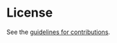 # License

See the
[guidelines for contributions](https://github.com/marten-seemann/draft-seemann-tsvwg-udp-df/blob/main/CONTRIBUTING.md).
